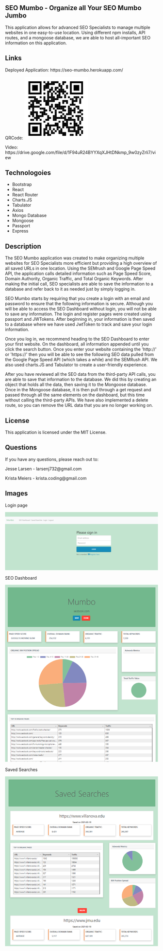 ## SEO Mumbo - Organize all Your SEO Mumbo Jumbo 
This application allows for advanced SEO Specialists to manage multiple websites in one easy-to-use location. Using different npm installs, API routes, and a mongoose database, we are able to host all-important SEO information on this application. 
 
## Links
<p>Deployed Application: https://seo-mumbo.herokuapp.com/</p>
<p>QRCode: <img src="images/QrCode.png"></p>
<p>Video: https://drive.google.com/file/d/1F94uR24BYYXqXJHtDNkmp_9w0zyZrli7/view </p>
 
## Technologoies 
<ul>
    <li>Bootstrap</li>
    <li>React</li>
    <li>React Router</li>
    <li>Charts.JS</li>
    <li>Tabulator</li>
    <li>Axios</li>
    <li>Mongo Database</li>
    <li>Mongoose</li>
    <li>Passport</li>
    <li>Express</li>
</ul>
 
## Description
 
The SEO Mumbo application was created to make organizing multiple websites for SEO Specialists more efficient but providing a high overview of all saved URLs in one location. Using the SEMrush and Google Page Speed API, the application calls detailed information such as Page Speed Score, Domain Authority, Organic Traffic, and Total Organic Keywords. After making the initial call, SEO specialists are able to save the information to a database and refer back to it as needed just by simply logging in. 
 
SEO Mumbo starts by requiring that you create a login with an email and password to ensure that the following information is secure. Although you will be able to access the SEO Dashboard without login, you will not be able to save any information. The login and register pages were created using passport and JWTokens. After beginning in, your information is then saved to a database where we have used JwtToken to track and save your login information. 
 
Once you log in, we recommend heading to the SEO Dashboard to enter your first website. On the dashboard, all information appended until you click the search button. Once you enter your website containing the 'http://' or 'https://' then you will be able to see the following SEO data pulled from the Google Page Speed API (which takes a while) and the SEMRush API. We also used charts.JS and Tabulator to create a user-friendly experience. 
 
After you have reviewed all the SEO data from the third-party API calls, you are able to save that information to the database. We did this by creating an object that holds all the data, then saving it to the Mongoose database. Once in the Mongoose database, it is then pull through a get request and passed through all the same elements on the dashboard, but this time without calling the third-party APIs. We have also implemented a delete route, so you can remove the URL data that you are no longer working on.


## License
This application is licensed under the MIT License.

## Questions
If you have any questions, please reach out to: 
<p>Jesse Larsen - larsenj732@gmail.com</p>
<p>Krista Meiers - krista.coding@gmail.com</p>


## Images
Login page 
<p><img src="images/mumbologin.png" ></p>

SEO Dashboard
<p><img src="images/seodashboard.png" ></p>

Saved Searches
<p><img src="images/savedsearches.png" ></p>


